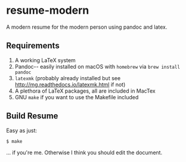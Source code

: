 # resume-modern

A modern resume for the modern person using pandoc and latex.

## Requirements
1. A working LaTeX system
2. Pandoc-- easily installed on macOS with `homebrew` via `brew install pandoc`
3. `latexmk` (probably already installed but see http://mg.readthedocs.io/latexmk.html if not)
3. A plethora of LaTeX packages, all are included in MacTex
4. GNU `make` if you want to use the Makefile included

## Build Resume
Easy as just:
```
$ make
```

... if you're me. Otherwise I think you should edit the document.
